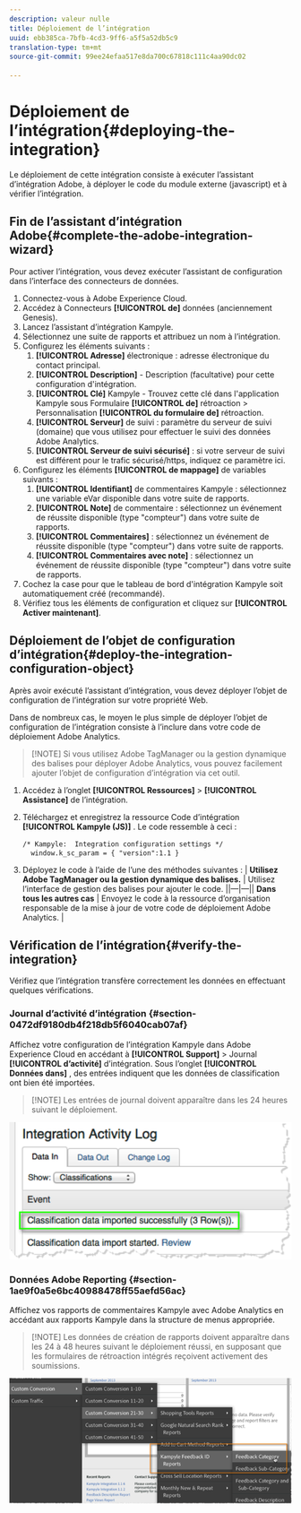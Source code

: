 ```yaml
---
description: valeur nulle
title: Déploiement de l’intégration
uuid: ebb385ca-7bfb-4cd3-9ff6-a5f5a52db5c9
translation-type: tm+mt
source-git-commit: 99ee24efaa517e8da700c67818c111c4aa90dc02

---
```



# Déploiement de l’intégration{#deploying-the-integration}

Le déploiement de cette intégration consiste à exécuter l’assistant d’intégration Adobe, à déployer le code du module externe (javascript) et à vérifier l’intégration.

## Fin de l’assistant d’intégration Adobe{#complete-the-adobe-integration-wizard}

Pour activer l’intégration, vous devez exécuter l’assistant de configuration dans l’interface des connecteurs de données.

1. Connectez-vous à Adobe Experience Cloud.
1. Accédez à Connecteurs **[!UICONTROL de]** données (anciennement Genesis).
1. Lancez l’assistant d’intégration Kampyle.
1. Sélectionnez une suite de rapports et attribuez un nom à l’intégration.
1. Configurez les éléments suivants :
   1. **[!UICONTROL Adresse]** électronique : adresse électronique du contact principal.
   1. **[!UICONTROL Description]** - Description (facultative) pour cette configuration d'intégration.
   1. **[!UICONTROL Clé]** Kampyle - Trouvez cette clé dans l'application Kampyle sous Formulaire **[!UICONTROL de]** rétroaction &gt; Personnalisation **[!UICONTROL du formulaire de]** rétroaction.
   1. **[!UICONTROL Serveur]** de suivi : paramètre du serveur de suivi (domaine) que vous utilisez pour effectuer le suivi des données Adobe Analytics.
   1. **[!UICONTROL Serveur de suivi sécurisé]** : si votre serveur de suivi est différent pour le trafic sécurisé/https, indiquez ce paramètre ici.
1. Configurez les éléments **[!UICONTROL de mappage]** de variables suivants :
   1. **[!UICONTROL Identifiant]** de commentaires Kampyle : sélectionnez une variable eVar disponible dans votre suite de rapports.
   1. **[!UICONTROL Note]** de commentaire : sélectionnez un événement de réussite disponible (type "compteur") dans votre suite de rapports.
   1. **[!UICONTROL Commentaires]** : sélectionnez un événement de réussite disponible (type "compteur") dans votre suite de rapports.
   1. **[!UICONTROL Commentaires avec note]** : sélectionnez un événement de réussite disponible (type "compteur") dans votre suite de rapports.
1. Cochez la case pour que le tableau de bord d'intégration Kampyle soit automatiquement créé (recommandé).
1. Vérifiez tous les éléments de configuration et cliquez sur **[!UICONTROL Activer maintenant]**.

## Déploiement de l’objet de configuration d’intégration{#deploy-the-integration-configuration-object}

Après avoir exécuté l’assistant d’intégration, vous devez déployer l’objet de configuration de l’intégration sur votre propriété Web.

Dans de nombreux cas, le moyen le plus simple de déployer l’objet de configuration de l’intégration consiste à l’inclure dans votre code de déploiement Adobe Analytics.

> [!NOTE] Si vous utilisez Adobe TagManager ou la gestion dynamique des balises pour déployer Adobe Analytics, vous pouvez facilement ajouter l’objet de configuration d’intégration via cet outil.

1. Accédez à l’onglet **[!UICONTROL Ressources]** &gt; **[!UICONTROL Assistance]** de l’intégration.
1. Téléchargez et enregistrez la ressource Code d’intégration **[!UICONTROL Kampyle (JS)]** . Le code ressemble à ceci :

   ```
   /* Kampyle:  Integration configuration settings */
     window.k_sc_param = { "version":1.1 }
   ```

1. Déployez le code à l’aide de l’une des méthodes suivantes :
| **Utilisez Adobe TagManager ou la gestion dynamique des balises.** | Utilisez l’interface de gestion des balises pour ajouter le code. ||—|—|| **Dans tous les autres cas** | Envoyez le code à la ressource d’organisation responsable de la mise à jour de votre code de déploiement Adobe Analytics.  |

## Vérification de l’intégration{#verify-the-integration}

Vérifiez que l’intégration transfère correctement les données en effectuant quelques vérifications.

### Journal d’activité d’intégration {#section-0472df9180db4f218db5f6040cab07af}

Affichez votre configuration de l’intégration Kampyle dans Adobe Experience Cloud en accédant à **[!UICONTROL Support]** &gt; Journal **[!UICONTROL d’activité]** d’intégration. Sous l’onglet **[!UICONTROL Données dans]** , des entrées indiquent que les données de classification ont bien été importées.

> [!NOTE] Les entrées de journal doivent apparaître dans les 24 heures suivant le déploiement.

![](assets/integration_activity_log.png)

### Données Adobe Reporting {#section-1ae9f0a5e6bc40988478ff55aefd56ac}

Affichez vos rapports de commentaires Kampyle avec Adobe Analytics en accédant aux rapports Kampyle dans la structure de menus appropriée.

> [!NOTE] Les données de création de rapports doivent apparaître dans les 24 à 48 heures suivant le déploiement réussi, en supposant que les formulaires de rétroaction intégrés reçoivent activement des soumissions.

![](assets/adobe_reporting_data.png)

